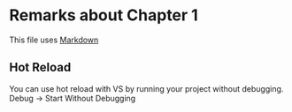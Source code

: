 # Remarks about Chapter 1

This file uses [Markdown](https://www.wikipedia.org/wiki/Markdown)

## Hot Reload

You can use hot reload with VS by running your project without debugging.
Debug -> Start Without Debugging



